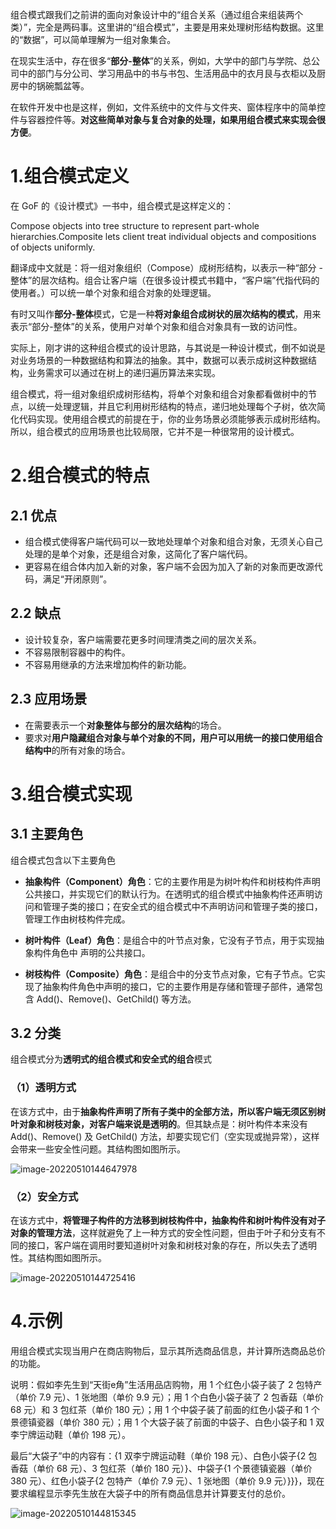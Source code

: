 组合模式跟我们之前讲的面向对象设计中的“组合关系（通过组合来组装两个类）”，完全是两码事。这里讲的“组合模式”，主要是用来处理树形结构数据。这里的“数据”，可以简单理解为一组对象集合。

在现实生活中，存在很多“**部分-整体**”的关系，例如，大学中的部门与学院、总公司中的部门与分公司、学习用品中的书与书包、生活用品中的衣月艮与衣柜以及厨房中的锅碗瓢盆等。

在软件开发中也是这样，例如，文件系统中的文件与文件夹、窗体程序中的简单控件与容器控件等。**对这些简单对象与复合对象的处理，如果用组合模式来实现会很方便**。

# 1.组合模式定义

在 GoF 的《设计模式》一书中，组合模式是这样定义的：

Compose objects into tree structure to represent part-whole hierarchies.Composite lets client treat individual objects and compositions of objects uniformly.

翻译成中文就是：将一组对象组织（Compose）成树形结构，以表示一种“部分 - 整体”的层次结构。组合让客户端（在很多设计模式书籍中，“客户端”代指代码的使用者。）可以统一单个对象和组合对象的处理逻辑。

有时又叫作**部分-整体**模式，它是一种**将对象组合成树状的层次结构的模式**，用来表示“部分-整体”的关系，使用户对单个对象和组合对象具有一致的访问性。

实际上，刚才讲的这种组合模式的设计思路，与其说是一种设计模式，倒不如说是对业务场景的一种数据结构和算法的抽象。其中，数据可以表示成树这种数据结构，业务需求可以通过在树上的递归遍历算法来实现。

组合模式，将一组对象组织成树形结构，将单个对象和组合对象都看做树中的节点，以统一处理逻辑，并且它利用树形结构的特点，递归地处理每个子树，依次简化代码实现。使用组合模式的前提在于，你的业务场景必须能够表示成树形结构。所以，组合模式的应用场景也比较局限，它并不是一种很常用的设计模式。

# 2.组合模式的特点

## 2.1 优点

- 组合模式使得客户端代码可以一致地处理单个对象和组合对象，无须关心自己处理的是单个对象，还是组合对象，这简化了客户端代码。
- 更容易在组合体内加入新的对象，客户端不会因为加入了新的对象而更改源代码，满足“开闭原则”。

## 2.2 缺点

- 设计较复杂，客户端需要花更多时间理清类之间的层次关系。
- 不容易限制容器中的构件。
- 不容易用继承的方法来增加构件的新功能。

## 2.3 应用场景

- 在需要表示一个**对象整体与部分的层次结构**的场合。
- 要求对**用户隐藏组合对象与单个对象的不同，用户可以用统一的接口使用组合结构中**的所有对象的场合。

# 3.组合模式实现

## 3.1 主要角色

组合模式包含以下主要角色

- **抽象构件（Component）角色**：它的主要作用是为树叶构件和树枝构件声明公共接口，并实现它们的默认行为。在透明式的组合模式中抽象构件还声明访问和管理子类的接口；在安全式的组合模式中不声明访问和管理子类的接口，管理工作由树枝构件完成。

- **树叶构件（Leaf）角色**：是组合中的叶节点对象，它没有子节点，用于实现抽象构件角色中 声明的公共接口。

- **树枝构件（Composite）角色**：是组合中的分支节点对象，它有子节点。它实现了抽象构件角色中声明的接口，它的主要作用是存储和管理子部件，通常包含 Add()、Remove()、GetChild() 等方法。

## 3.2 分类

组合模式分为**透明式的组合模式和安全式的组合**模式

### （1）透明方式

在该方式中，由于**抽象构件声明了所有子类中的全部方法，所以客户端无须区别树叶对象和树枝对象，对客户端来说是透明的**。但其缺点是：树叶构件本来没有 Add()、Remove() 及 GetChild() 方法，却要实现它们（空实现或抛异常），这样会带来一些安全性问题。其结构图如图所示。

![image-20220510144647978](images/image-20220510144647978.png)

### （2）安全方式

在该方式中，**将管理子构件的方法移到树枝构件中，抽象构件和树叶构件没有对子对象的管理方法**，这样就避免了上一种方式的安全性问题，但由于叶子和分支有不同的接口，客户端在调用时要知道树叶对象和树枝对象的存在，所以失去了透明性。其结构图如图所示。

![image-20220510144725416](images/image-20220510144725416.png)

# 4.示例

用组合模式实现当用户在商店购物后，显示其所选商品信息，并计算所选商品总价的功能。

说明：假如李先生到“天街e角”生活用品店购物，用 1 个红色小袋子装了 2 包特产（单价 7.9 元）、1 张地图（单价 9.9 元）；用 1 个白色小袋子装了 2 包香菇（单价 68 元）和 3 包红茶（单价 180 元）；用 1 个中袋子装了前面的红色小袋子和 1 个景德镇瓷器（单价 380 元）；用 1 个大袋子装了前面的中袋子、白色小袋子和 1 双李宁牌运动鞋（单价 198 元）。

最后“大袋子”中的内容有：{1 双李宁牌运动鞋（单价 198 元）、白色小袋子{2 包香菇（单价 68 元）、3 包红茶（单价 180 元）}、中袋子{1 个景德镇瓷器（单价 380 元）、红色小袋子{2 包特产（单价 7.9 元）、1 张地图（单价 9.9 元）}}}，现在要求编程显示李先生放在大袋子中的所有商品信息并计算要支付的总价。

![image-20220510144815345](images/image-20220510144815345.png)